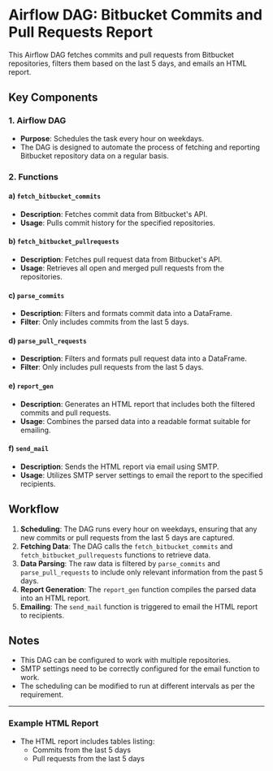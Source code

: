 # Airflow DAG: Bitbucket Commits and Pull Requests Report

This Airflow DAG fetches commits and pull requests from Bitbucket repositories, filters them based on the last 5 days, and emails an HTML report.

## Key Components

### 1. **Airflow DAG**
- **Purpose**: Schedules the task every hour on weekdays.
- The DAG is designed to automate the process of fetching and reporting Bitbucket repository data on a regular basis.

### 2. **Functions**

#### a) `fetch_bitbucket_commits`
- **Description**: Fetches commit data from Bitbucket's API.
- **Usage**: Pulls commit history for the specified repositories.

#### b) `fetch_bitbucket_pullrequests`
- **Description**: Fetches pull request data from Bitbucket's API.
- **Usage**: Retrieves all open and merged pull requests from the repositories.

#### c) `parse_commits`
- **Description**: Filters and formats commit data into a DataFrame.
- **Filter**: Only includes commits from the last 5 days.
  
#### d) `parse_pull_requests`
- **Description**: Filters and formats pull request data into a DataFrame.
- **Filter**: Only includes pull requests from the last 5 days.

#### e) `report_gen`
- **Description**: Generates an HTML report that includes both the filtered commits and pull requests.
- **Usage**: Combines the parsed data into a readable format suitable for emailing.

#### f) `send_mail`
- **Description**: Sends the HTML report via email using SMTP.
- **Usage**: Utilizes SMTP server settings to email the report to the specified recipients.

## Workflow

1. **Scheduling**: The DAG runs every hour on weekdays, ensuring that any new commits or pull requests from the last 5 days are captured.
2. **Fetching Data**: The DAG calls the `fetch_bitbucket_commits` and `fetch_bitbucket_pullrequests` functions to retrieve data.
3. **Data Parsing**: The raw data is filtered by `parse_commits` and `parse_pull_requests` to include only relevant information from the past 5 days.
4. **Report Generation**: The `report_gen` function compiles the parsed data into an HTML report.
5. **Emailing**: The `send_mail` function is triggered to email the HTML report to recipients.

## Notes

- This DAG can be configured to work with multiple repositories.
- SMTP settings need to be correctly configured for the email function to work.
- The scheduling can be modified to run at different intervals as per the requirement.

---

### Example HTML Report
- The HTML report includes tables listing:
  - Commits from the last 5 days
  - Pull requests from the last 5 days
